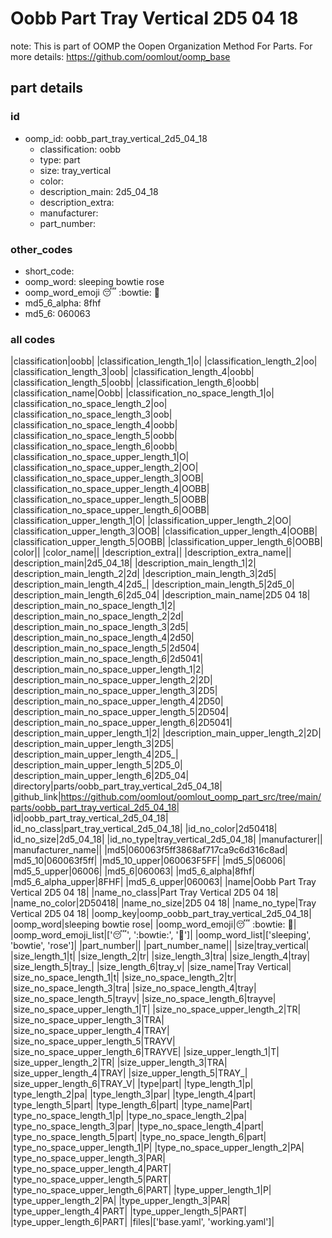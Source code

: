 # Oobb Part Tray Vertical 2D5 04 18  

note: This is part of OOMP the Oopen Organization Method For Parts. For more details: https://github.com/oomlout/oomp_base

##  part details





### id
* oomp_id: oobb_part_tray_vertical_2d5_04_18
  * classification: oobb
  * type: part
  * size: tray_vertical
  * color: 
  * description_main: 2d5_04_18
  * description_extra: 
  * manufacturer: 
  * part_number: 

### other_codes
* short_code: 
* oomp_word: sleeping bowtie rose
* oomp_word_emoji :sleeping: :bowtie: :rose:
* md5_6_alpha: 8fhf
* md5_6: 060063

### all codes 
|classification|oobb|
|classification_length_1|o|
|classification_length_2|oo|
|classification_length_3|oob|
|classification_length_4|oobb|
|classification_length_5|oobb|
|classification_length_6|oobb|
|classification_name|Oobb|
|classification_no_space_length_1|o|
|classification_no_space_length_2|oo|
|classification_no_space_length_3|oob|
|classification_no_space_length_4|oobb|
|classification_no_space_length_5|oobb|
|classification_no_space_length_6|oobb|
|classification_no_space_upper_length_1|O|
|classification_no_space_upper_length_2|OO|
|classification_no_space_upper_length_3|OOB|
|classification_no_space_upper_length_4|OOBB|
|classification_no_space_upper_length_5|OOBB|
|classification_no_space_upper_length_6|OOBB|
|classification_upper_length_1|O|
|classification_upper_length_2|OO|
|classification_upper_length_3|OOB|
|classification_upper_length_4|OOBB|
|classification_upper_length_5|OOBB|
|classification_upper_length_6|OOBB|
|color||
|color_name||
|description_extra||
|description_extra_name||
|description_main|2d5_04_18|
|description_main_length_1|2|
|description_main_length_2|2d|
|description_main_length_3|2d5|
|description_main_length_4|2d5_|
|description_main_length_5|2d5_0|
|description_main_length_6|2d5_04|
|description_main_name|2D5 04 18|
|description_main_no_space_length_1|2|
|description_main_no_space_length_2|2d|
|description_main_no_space_length_3|2d5|
|description_main_no_space_length_4|2d50|
|description_main_no_space_length_5|2d504|
|description_main_no_space_length_6|2d5041|
|description_main_no_space_upper_length_1|2|
|description_main_no_space_upper_length_2|2D|
|description_main_no_space_upper_length_3|2D5|
|description_main_no_space_upper_length_4|2D50|
|description_main_no_space_upper_length_5|2D504|
|description_main_no_space_upper_length_6|2D5041|
|description_main_upper_length_1|2|
|description_main_upper_length_2|2D|
|description_main_upper_length_3|2D5|
|description_main_upper_length_4|2D5_|
|description_main_upper_length_5|2D5_0|
|description_main_upper_length_6|2D5_04|
|directory|parts/oobb_part_tray_vertical_2d5_04_18|
|github_link|https://github.com/oomlout/oomlout_oomp_part_src/tree/main/parts/oobb_part_tray_vertical_2d5_04_18|
|id|oobb_part_tray_vertical_2d5_04_18|
|id_no_class|part_tray_vertical_2d5_04_18|
|id_no_color|2d50418|
|id_no_size|2d5_04_18|
|id_no_type|tray_vertical_2d5_04_18|
|manufacturer||
|manufacturer_name||
|md5|060063f5ff3868af717ca9c6d316c8ad|
|md5_10|060063f5ff|
|md5_10_upper|060063F5FF|
|md5_5|06006|
|md5_5_upper|06006|
|md5_6|060063|
|md5_6_alpha|8fhf|
|md5_6_alpha_upper|8FHF|
|md5_6_upper|060063|
|name|Oobb Part Tray Vertical 2D5 04 18|
|name_no_class|Part Tray Vertical 2D5 04 18|
|name_no_color|2D50418|
|name_no_size|2D5 04 18|
|name_no_type|Tray Vertical 2D5 04 18|
|oomp_key|oomp_oobb_part_tray_vertical_2d5_04_18|
|oomp_word|sleeping bowtie rose|
|oomp_word_emoji|:sleeping: :bowtie: :rose:|
|oomp_word_emoji_list|[':sleeping:', ':bowtie:', ':rose:']|
|oomp_word_list|['sleeping', 'bowtie', 'rose']|
|part_number||
|part_number_name||
|size|tray_vertical|
|size_length_1|t|
|size_length_2|tr|
|size_length_3|tra|
|size_length_4|tray|
|size_length_5|tray_|
|size_length_6|tray_v|
|size_name|Tray Vertical|
|size_no_space_length_1|t|
|size_no_space_length_2|tr|
|size_no_space_length_3|tra|
|size_no_space_length_4|tray|
|size_no_space_length_5|trayv|
|size_no_space_length_6|trayve|
|size_no_space_upper_length_1|T|
|size_no_space_upper_length_2|TR|
|size_no_space_upper_length_3|TRA|
|size_no_space_upper_length_4|TRAY|
|size_no_space_upper_length_5|TRAYV|
|size_no_space_upper_length_6|TRAYVE|
|size_upper_length_1|T|
|size_upper_length_2|TR|
|size_upper_length_3|TRA|
|size_upper_length_4|TRAY|
|size_upper_length_5|TRAY_|
|size_upper_length_6|TRAY_V|
|type|part|
|type_length_1|p|
|type_length_2|pa|
|type_length_3|par|
|type_length_4|part|
|type_length_5|part|
|type_length_6|part|
|type_name|Part|
|type_no_space_length_1|p|
|type_no_space_length_2|pa|
|type_no_space_length_3|par|
|type_no_space_length_4|part|
|type_no_space_length_5|part|
|type_no_space_length_6|part|
|type_no_space_upper_length_1|P|
|type_no_space_upper_length_2|PA|
|type_no_space_upper_length_3|PAR|
|type_no_space_upper_length_4|PART|
|type_no_space_upper_length_5|PART|
|type_no_space_upper_length_6|PART|
|type_upper_length_1|P|
|type_upper_length_2|PA|
|type_upper_length_3|PAR|
|type_upper_length_4|PART|
|type_upper_length_5|PART|
|type_upper_length_6|PART|
|files|['base.yaml', 'working.yaml']|
